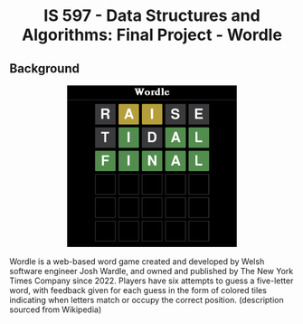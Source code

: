 <h1 align="center">IS 597 - Data Structures and Algorithms: Final Project - Wordle </h1>

## Background

<p align="center">
<img src = "./resources/ss.png" width="300">
</p>



Wordle is a web-based word game created and developed by Welsh software engineer Josh Wardle, and owned and published by The New York Times Company since 2022. Players have six attempts to guess a five-letter word, with feedback given for each guess in the form of colored tiles indicating when letters match or occupy the correct position. (description sourced from Wikipedia)

